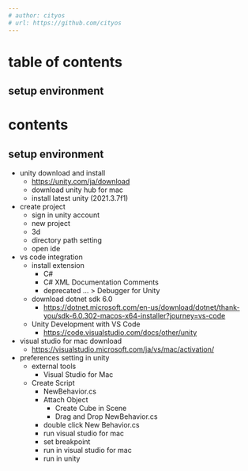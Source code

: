 ```yaml
---
# author: cityos
# url: https://github.com/cityos
---
```

# table of contents
## setup environment

# contents

## setup environment
- unity download and install
  - https://unity.com/ja/download
  - download unity hub for mac
  - install latest unity (2021.3.7f1)
- create project
  - sign in unity account
  - new project
  - 3d
  - directory path setting
  - open ide
- vs code integration
  - install extension
    - C#
    - C# XML Documentation Comments
    - deprecated ... > Debugger for Unity
  - download dotnet sdk 6.0
    - https://dotnet.microsoft.com/en-us/download/dotnet/thank-you/sdk-6.0.302-macos-x64-installer?journey=vs-code
  - Unity Development with VS Code
    - https://code.visualstudio.com/docs/other/unity
- visual studio for mac download
  - https://visualstudio.microsoft.com/ja/vs/mac/activation/
- preferences setting in unity
  - external tools
    - Visual Studio for Mac
  - Create Script
    - NewBehavior.cs
    - Attach Object
      - Create Cube in Scene
      - Drag and Drop NewBehavior.cs
    - double click New Behavior.cs
    - run visual studio for mac
    - set breakpoint
    - run in visual studio for mac
    - run in unity
  